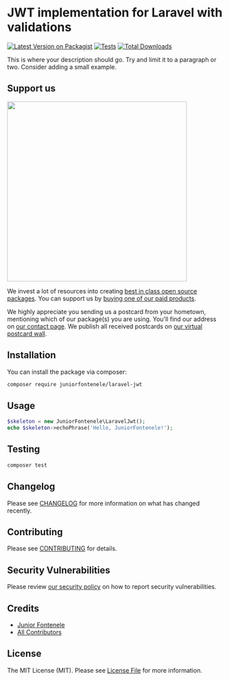 # JWT implementation for Laravel with validations

[![Latest Version on Packagist](https://img.shields.io/packagist/v/juniorfontenele/laravel-jwt.svg?style=flat-square)](https://packagist.org/packages/juniorfontenele/laravel-jwt)
[![Tests](https://img.shields.io/github/actions/workflow/status/juniorfontenele/laravel-jwt/tests.yml?branch=main&label=tests&style=flat-square)](https://github.com/juniorfontenele/laravel-jwt/actions/workflows/tests.yml)
[![Total Downloads](https://img.shields.io/packagist/dt/juniorfontenele/laravel-jwt.svg?style=flat-square)](https://packagist.org/packages/juniorfontenele/laravel-jwt)

This is where your description should go. Try and limit it to a paragraph or two. Consider adding a small example.

## Support us

[<img src="https://github-ads.s3.eu-central-1.amazonaws.com/laravel-jwt.jpg?t=1" width="419px" />](https://spatie.be/github-ad-click/laravel-jwt)

We invest a lot of resources into creating [best in class open source packages](https://spatie.be/open-source). You can support us by [buying one of our paid products](https://spatie.be/open-source/support-us).

We highly appreciate you sending us a postcard from your hometown, mentioning which of our package(s) you are using. You'll find our address on [our contact page](https://spatie.be/about-us). We publish all received postcards on [our virtual postcard wall](https://spatie.be/open-source/postcards).

## Installation

You can install the package via composer:

```bash
composer require juniorfontenele/laravel-jwt
```

## Usage

```php
$skeleton = new JuniorFontenele\LaravelJwt();
echo $skeleton->echoPhrase('Hello, JuniorFontenele!');
```

## Testing

```bash
composer test
```

## Changelog

Please see [CHANGELOG](CHANGELOG.md) for more information on what has changed recently.

## Contributing

Please see [CONTRIBUTING](https://github.com/spatie/.github/blob/main/CONTRIBUTING.md) for details.

## Security Vulnerabilities

Please review [our security policy](../../security/policy) on how to report security vulnerabilities.

## Credits

- [Junior Fontenele](https://github.com/juniorfontenele)
- [All Contributors](../../contributors)

## License

The MIT License (MIT). Please see [License File](LICENSE.md) for more information.
